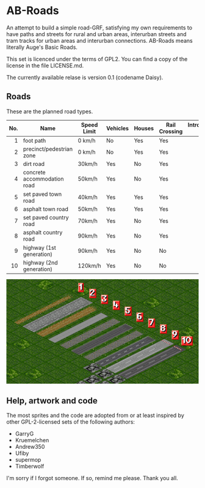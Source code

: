 # AB-Roads

An attempt to build a simple road-GRF, satisfying my own requirements to have paths and streets for rural and urban areas, interurban streets and tram tracks for urban areas and interurban connections. AB-Roads means literally Auge's Basic Roads.

This set is licenced under the terms of GPL2. You can find a copy of the license in the file LICENSE.md.

The currently available relase is version 0.1 (codename Daisy).

## Roads

These are the planned road types.

| No. | Name                        | Speed Limit | Vehicles | Houses | Rail Crossing | Introduction Date |
| ---:| --------------------------- | ----------- | -------- | ------ | ------------- | -----------------:|
| 1   | foot path                   | 0 km/h      | No       | Yes    | Yes           | 0                 |
| 2   | precinct/pedestrian zone    | 0 km/h      | No       | Yes    | Yes           | 1960              |
| 3   | dirt road                   | 30km/h      | Yes      | No     | Yes           | 0                 |
| 4   | concrete accommodation road | 50km/h      | Yes      | No     | Yes           | 1955              |
| 5   | set paved town road         | 40km/h      | Yes      | Yes    | Yes           | 0                 |
| 6   | asphalt town road           | 50km/h      | Yes      | Yes    | Yes           | 1960              |
| 7   | set paved country road      | 70km/h      | Yes      | No     | Yes           | 0                 |
| 8   | asphalt country road        | 90km/h      | Yes      | No     | Yes           | 1970              |
| 9   | highway (1st generation)    | 90km/h      | Yes      | No     | No            | 1930              |
| 10  | highway (2nd generation)    | 120km/h     | Yes      | No     | No            | 1975              |

![Screenshot with all roads in a row](documentation/abr-0.1.png "A screenshot with all available roads, numbered according to the numeration in the table above.")

## Help, artwork and code

The most sprites and the code are adopted from or at least inspired by other GPL-2-licensed sets of the following authors:

- GarryG
- Kruemelchen
- Andrew350
- Ufiby
- supermop
- Timberwolf

I'm sorry if I forgot someone. If so, remind me please. Thank you all.
